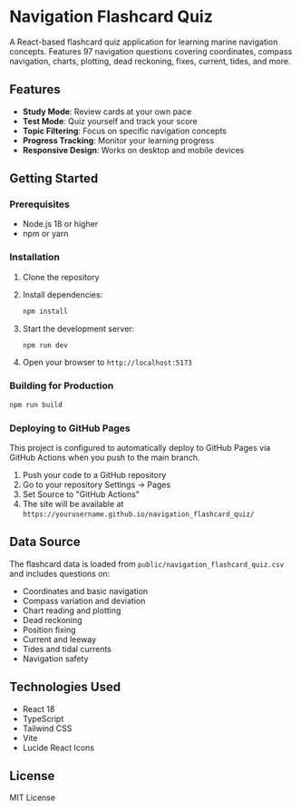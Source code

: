 # Navigation Flashcard Quiz

A React-based flashcard quiz application for learning marine navigation concepts. Features 97 navigation questions covering coordinates, compass navigation, charts, plotting, dead reckoning, fixes, current, tides, and more.

## Features

- **Study Mode**: Review cards at your own pace
- **Test Mode**: Quiz yourself and track your score
- **Topic Filtering**: Focus on specific navigation concepts
- **Progress Tracking**: Monitor your learning progress
- **Responsive Design**: Works on desktop and mobile devices

## Getting Started

### Prerequisites
- Node.js 18 or higher
- npm or yarn

### Installation

1. Clone the repository
2. Install dependencies:
   ```bash
   npm install
   ```

3. Start the development server:
   ```bash
   npm run dev
   ```

4. Open your browser to `http://localhost:5173`

### Building for Production

```bash
npm run build
```

### Deploying to GitHub Pages

This project is configured to automatically deploy to GitHub Pages via GitHub Actions when you push to the main branch.

1. Push your code to a GitHub repository
2. Go to your repository Settings → Pages
3. Set Source to "GitHub Actions"
4. The site will be available at `https://yourusername.github.io/navigation_flashcard_quiz/`

## Data Source

The flashcard data is loaded from `public/navigation_flashcard_quiz.csv` and includes questions on:

- Coordinates and basic navigation
- Compass variation and deviation
- Chart reading and plotting
- Dead reckoning
- Position fixing
- Current and leeway
- Tides and tidal currents
- Navigation safety

## Technologies Used

- React 18
- TypeScript
- Tailwind CSS
- Vite
- Lucide React Icons

## License

MIT License